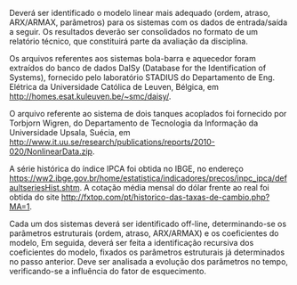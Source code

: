 Deverá ser identificado o modelo linear mais adequado (ordem, atraso, ARX/ARMAX, parãmetros) para os sistemas com os dados de entrada/saída a seguir. Os resultados deverão ser consolidados no formato de um relatório técnico, que constituirá parte da avaliação da disciplina.

Os arquivos referentes aos sistemas bola-barra e aquecedor foram extraídos do banco de dados DaISy (Database for the Identification of Systems), fornecido pelo laboratório STADIUS do Departamento de Eng. Elétrica da Universidade Católica de Leuven, Bélgica, em http://homes.esat.kuleuven.be/~smc/daisy/. 

O arquivo referente ao sistema de dois tanques acoplados foi fornecido por Torbjorn Wigren, do Departamento de Tecnologia da Informação da Universidade Upsala, Suécia, em http://www.it.uu.se/research/publications/reports/2010-020/NonlinearData.zip. 

A série histórica do índice IPCA foi obtida no IBGE, no endereço https://ww2.ibge.gov.br/home/estatistica/indicadores/precos/inpc_ipca/defaultseriesHist.shtm. A cotação média mensal do dólar frente ao real foi obtida do site http://fxtop.com/pt/historico-das-taxas-de-cambio.php?MA=1.

Cada um dos sistemas deverá ser identificado off-line, determinando-se os parãmetros estruturais (ordem, atraso, ARX/ARMAX) e os coeficientes do modelo, Em seguida, deverá ser feita a identificação recursiva dos coeficientes do modelo, fixados os parâmetros estruturais já determinados no passo anterior. Deve ser analisada a evolução dos parâmetros no tempo, verificando-se a influência do fator de esquecimento.
